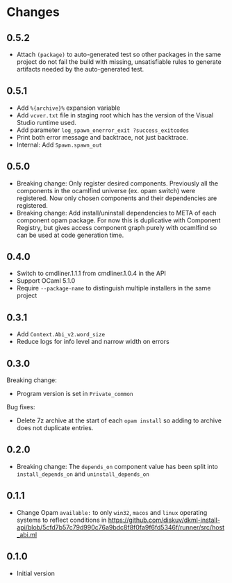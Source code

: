 # Changes

## 0.5.2

* Attach `(package)` to auto-generated test so other packages in
  the same project do not fail the build with missing, unsatisfiable
  rules to generate artifacts needed by the auto-generated test.

## 0.5.1

* Add `%{archive}%` expansion variable
* Add `vcver.txt` file in staging root which has the version
  of the Visual Studio runtime used.
* Add parameter `log_spawn_onerror_exit ?success_exitcodes`
* Print both error message and backtrace, not just backtrace.
* Internal: Add `Spawn.spawn_out`

## 0.5.0

* Breaking change: Only register desired components. Previously all the
  components in the ocamlfind universe (ex. opam switch) were registered.
  Now only chosen components and their dependencies are registered.
* Breaking change: Add install/uninstall dependencies to META of each
  component opam package. For now this is duplicative with Component
  Registry, but gives access component graph purely with ocamlfind so can
  be used at code generation time.

## 0.4.0

* Switch to cmdliner.1.1.1 from cmdliner.1.0.4 in the API
* Support OCaml 5.1.0
* Require `--package-name` to distinguish multiple installers in the same
  project

## 0.3.1

* Add `Context.Abi_v2.word_size`
* Reduce logs for info level and narrow width on errors

## 0.3.0

Breaking change:

* Program version is set in `Private_common`

Bug fixes:

* Delete 7z archive at the start of each `opam install` so adding to archive
  does not duplicate entries.

## 0.2.0

* Breaking change: The `depends_on` component value has been split into
  `install_depends_on` and `uninstall_depends_on`

## 0.1.1

* Change Opam `available:` to only `win32`, `macos` and `linux` operating systems to reflect conditions in
  <https://github.com/diskuv/dkml-install-api/blob/5cfd7b57c79d990c76a9bdc8f8f0fa9f6fd5346f/runner/src/host_abi.ml>

## 0.1.0

* Initial version
